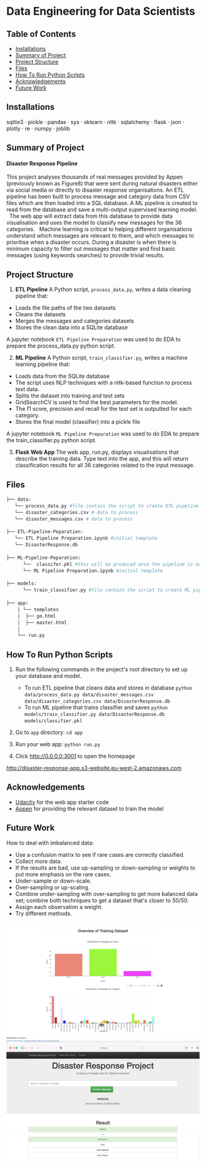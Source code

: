 # Data Engineering for Data Scientists 

## Table of Contents
 * [Installations](#installations)
 * [Summary of Project](#summary-of-project)
 * [Project Structure](#project-structure)
 * [Files](#files)
 * [How To Run Python Scripts](#how-to-run-python-scripts)
 * [Acknowledgements](#acknowledgements)
 * [Future Work](#future-work)
 

## **Installations**

 sqlite3 · pickle · pandas · sys · sklearn · nltk · sqlalchemy · flask · json · plotly · re · numpy · joblib


## **Summary of Project**
#### Disaster Response Pipeline 
This project analyses thousands of real messages provided by Appen (previously known as Figure8) that were sent during natural disasters either via social media or directly to disaster response organisations. An ETL pipeline has been built to process message and category data from CSV files which are then loaded into a SQL database. A ML pipeline is created to read from the database and save a multi-output supervised learning model. 
 
The web app will extract data from this database to provide data visualisation and uses the model to classify new messages for the 36 categories. 
 
Machine learning is critical to helping different organisations understand which messages are relevant to them, and which messages to prioritise when a disaster occurs. During a disaster is when there is minimum capacity to filter out messages that matter and find basic messages (using keywords searches) to provide trivial results.

## **Project Structure** 

1. **ETL Pipeline**
A Python script, `process_data.py`, writes a data cleaning pipeline that:

- Loads the file paths of the two datasets
- Cleans the datasets
- Merges the messages and categories datasets
- Stores the clean data into a SQLite database
 
 A jupyter notebook `ETL Pipeline Preparation` was used to do EDA to prepare the process_data.py python script. 
 
2. **ML Pipeline**
A Python script, `train_classifier.py`, writes a machine learning pipeline that:

- Loads data from the SQLite database
- The script uses NLP techniques with a nltk-based function to process text data. 
- Splits the dataset into training and test sets 
- GridSearchCV is used to find the best parameters for the model. 
- The f1 score, precision and recall for the test set is outputted for each category.
- Stores the final model (classifier) into a pickle file
 
A jupyter notebook `ML Pipeline Preparation` was used to do EDA to prepare the train_classifier.py python script. 

3. **Flask Web App**
The web app, run.py, displays visualisations that describe the training data. 
Type text into the app, and this will return classification results for all 36 categories related to the input message.
 

## **Files**

```bash
├── data:
   └── process_data.py #file contain the script to create ETL pipeline 
   └── disaster_categories.csv # data to process
   └── disaster_messages.csv # data to process  
  
├── ETL-Pipeline-Peparation:
   └── ETL Pipeline Preparation.ipynb #initial template 
   └── DisasterResponse.db

├── ML-Pipeline-Peparation:
      └──  classifer.pkl #this will be produced once the pipeline is excecuted 
      └── ML Pipeline Preparation.ipynb #initial template 
      
├── models:
      └── train_classifier.py #file contain the script to create ML pipeline
      
├── app:
    │ └── templates
    │  ├── go.html
    │  ├── master.html
    │  
    └── run.py
```



      
 ## **How To Run Python Scripts**

1. Run the following commands in the project's root directory to set up your database and model.

    - To run ETL pipeline that cleans data and stores in database
        `python data/process_data.py data/disaster_messages.csv data/disaster_categories.csv data/DisasterResponse.db`
    - To run ML pipeline that trains classifier and saves
        `python models/train_classifier.py data/DisasterResponse.db models/classifier.pkl`

2. Go to `app` directory: `cd app`

3. Run your web app: `python run.py`

4. Click http://0.0.0.0:3001 to open the homepage

http://disaster-response-app.s3-website.eu-west-2.amazonaws.com 

## **Acknowledgements**

* [Udacity](https://www.udacity.com/) for the web app starter code
* [Appen](https://appen.com/) for providing the relevant dataset to train the model 


## **Future Work**

How to deal with imbalanced data: 
-	Use a confusion matrix to see if rare cases are correctly classified. 
-	Collect more data. 
-	If the results are bad, use up-sampling or down-sampling or weights to put more emphasis on the rare cases.
-	Under-sample or down-scale.
-	Over-sampling or up-scaling. 
-	Combine under-sampling with over-sampling to get more balanced data set; combine both techniques to get a dataset that's closer to 50/50.
-	Assign each observation a weight.
-	Try different methods. 


![](images/bar-chart.png)
![](images/search-2.png)
![](images/search-1.png)

